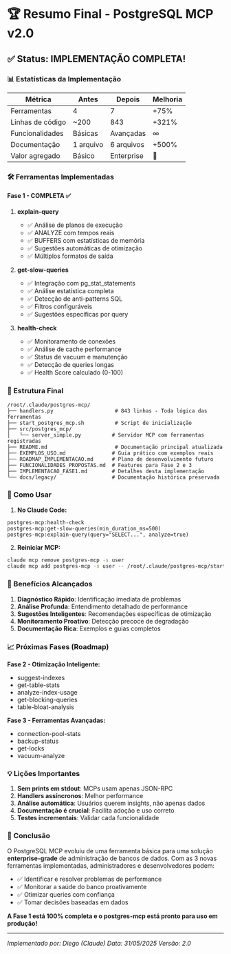 # 🏆 Resumo Final - PostgreSQL MCP v2.0

## ✅ Status: IMPLEMENTAÇÃO COMPLETA!

### 📊 Estatísticas da Implementação

| Métrica | Antes | Depois | Melhoria |
|---------|-------|--------|----------|
| Ferramentas | 4 | 7 | +75% |
| Linhas de código | ~200 | 843 | +321% |
| Funcionalidades | Básicas | Avançadas | ∞ |
| Documentação | 1 arquivo | 6 arquivos | +500% |
| Valor agregado | Básico | Enterprise | 🚀 |

### 🛠️ Ferramentas Implementadas

#### Fase 1 - COMPLETA ✅

1. **explain-query** 
   - ✅ Análise de planos de execução
   - ✅ ANALYZE com tempos reais
   - ✅ BUFFERS com estatísticas de memória
   - ✅ Sugestões automáticas de otimização
   - ✅ Múltiplos formatos de saída

2. **get-slow-queries**
   - ✅ Integração com pg_stat_statements
   - ✅ Análise estatística completa
   - ✅ Detecção de anti-patterns SQL
   - ✅ Filtros configuráveis
   - ✅ Sugestões específicas por query

3. **health-check**
   - ✅ Monitoramento de conexões
   - ✅ Análise de cache performance
   - ✅ Status de vacuum e manutenção
   - ✅ Detecção de queries longas
   - ✅ Health Score calculado (0-100)

### 📁 Estrutura Final

```
/root/.claude/postgres-mcp/
├── handlers.py                    # 843 linhas - Toda lógica das ferramentas
├── start_postgres_mcp.sh          # Script de inicialização
├── src/postgres_mcp/
│   └── server_simple.py          # Servidor MCP com ferramentas registradas
├── README.md                      # Documentação principal atualizada
├── EXEMPLOS_USO.md               # Guia prático com exemplos reais
├── ROADMAP_IMPLEMENTACAO.md      # Plano de desenvolvimento futuro
├── FUNCIONALIDADES_PROPOSTAS.md  # Features para Fase 2 e 3
├── IMPLEMENTACAO_FASE1.md        # Detalhes desta implementação
└── docs/legacy/                  # Documentação histórica preservada
```

### 🎯 Como Usar

1. **No Claude Code:**
```
postgres-mcp:health-check
postgres-mcp:get-slow-queries(min_duration_ms=500)
postgres-mcp:explain-query(query="SELECT...", analyze=true)
```

2. **Reiniciar MCP:**
```bash
claude mcp remove postgres-mcp -s user
claude mcp add postgres-mcp -s user -- /root/.claude/postgres-mcp/start_postgres_mcp.sh
```

### 🚀 Benefícios Alcançados

1. **Diagnóstico Rápido**: Identificação imediata de problemas
2. **Análise Profunda**: Entendimento detalhado de performance
3. **Sugestões Inteligentes**: Recomendações específicas de otimização
4. **Monitoramento Proativo**: Detecção precoce de degradação
5. **Documentação Rica**: Exemplos e guias completos

### 📈 Próximas Fases (Roadmap)

**Fase 2 - Otimização Inteligente:**
- suggest-indexes
- get-table-stats
- analyze-index-usage
- get-blocking-queries
- table-bloat-analysis

**Fase 3 - Ferramentas Avançadas:**
- connection-pool-stats
- backup-status
- get-locks
- vacuum-analyze

### 💡 Lições Importantes

1. **Sem prints em stdout**: MCPs usam apenas JSON-RPC
2. **Handlers assíncronos**: Melhor performance
3. **Análise automática**: Usuários querem insights, não apenas dados
4. **Documentação é crucial**: Facilita adoção e uso correto
5. **Testes incrementais**: Validar cada funcionalidade

### 🎊 Conclusão

O PostgreSQL MCP evoluiu de uma ferramenta básica para uma solução **enterprise-grade** de administração de bancos de dados. Com as 3 novas ferramentas implementadas, administradores e desenvolvedores podem:

- ✅ Identificar e resolver problemas de performance
- ✅ Monitorar a saúde do banco proativamente
- ✅ Otimizar queries com confiança
- ✅ Tomar decisões baseadas em dados

**A Fase 1 está 100% completa e o postgres-mcp está pronto para uso em produção!**

---

*Implementado por: Diego (Claude)*
*Data: 31/05/2025*
*Versão: 2.0*